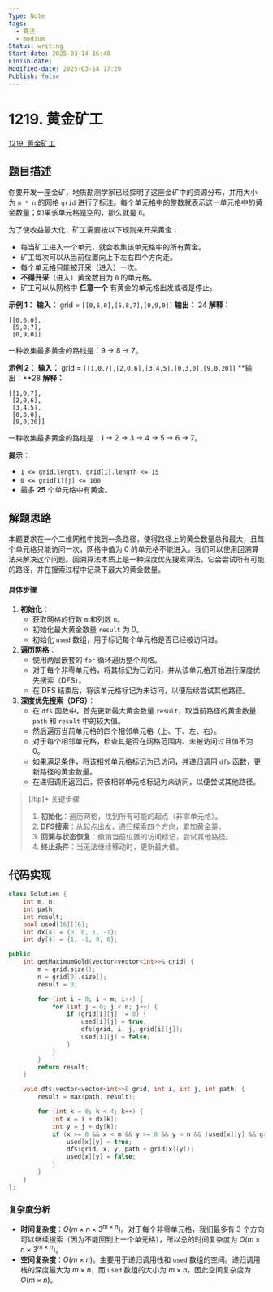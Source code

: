 ```yaml
---
Type: Note
tags:
  - 算法
  - medium
Status: writing
Start-date: 2025-03-14 16:48
Finish-date: 
Modified-date: 2025-03-14 17:20
Publish: false
---
```



# 1219. 黄金矿工
[1219. 黄金矿工](https://leetcode.cn/problems/path-with-maximum-gold/)

## 题目描述
你要开发一座金矿，地质勘测学家已经探明了这座金矿中的资源分布，并用大小为 `m * n` 的网格 `grid` 进行了标注。每个单元格中的整数就表示这一单元格中的黄金数量；如果该单元格是空的，那么就是 `0`。

为了使收益最大化，矿工需要按以下规则来开采黄金：
- 每当矿工进入一个单元，就会收集该单元格中的所有黄金。
- 矿工每次可以从当前位置向上下左右四个方向走。
- 每个单元格只能被开采（进入）一次。
- **不得开采**（进入）黄金数目为 `0` 的单元格。
- 矿工可以从网格中 **任意一个** 有黄金的单元格出发或者是停止。

**示例 1：**
**输入：** grid = `[[0,6,0],[5,8,7],[0,9,0]]`
**输出：** 24
**解释：**
```
[[0,6,0],
 [5,8,7],
 [0,9,0]]
```
一种收集最多黄金的路线是：9 -> 8 -> 7。

**示例 2：**
**输入：** grid = `[[1,0,7],[2,0,6],[3,4,5],[0,3,0],[9,0,20]]`
**输出：**28
**解释：**
```
[[1,0,7],
 [2,0,6],
 [3,4,5],
 [0,3,0],
 [9,0,20]]
```
一种收集最多黄金的路线是：1 -> 2 -> 3 -> 4 -> 5 -> 6 -> 7。

**提示：**
- `1 <= grid.length, grid[i].length <= 15`
- `0 <= grid[i][j] <= 100`
- 最多 **25** 个单元格中有黄金。

## 解题思路

本题要求在一个二维网格中找到一条路径，使得路径上的黄金数量总和最大，且每个单元格只能访问一次，网格中值为 0 的单元格不能进入。我们可以使用回溯算法来解决这个问题。回溯算法本质上是一种深度优先搜索算法，它会尝试所有可能的路径，并在搜索过程中记录下最大的黄金数量。

#### 具体步骤
1. **初始化**：
    - 获取网格的行数 `m` 和列数 `n`。
    - 初始化最大黄金数量 `result` 为 0。
    - 初始化 `used` 数组，用于标记每个单元格是否已经被访问过。
2. **遍历网格**：
    - 使用两层嵌套的 `for` 循环遍历整个网格。
    - 对于每个非零单元格，将其标记为已访问，并从该单元格开始进行深度优先搜索（DFS）。
    - 在 DFS 结束后，将该单元格标记为未访问，以便后续尝试其他路径。
3. **深度优先搜索（DFS）**：
    - 在 `dfs` 函数中，首先更新最大黄金数量 `result`，取当前路径的黄金数量 `path` 和 `result` 中的较大值。
    - 然后遍历当前单元格的四个相邻单元格（上、下、左、右）。
    - 对于每个相邻单元格，检查其是否在网格范围内、未被访问过且值不为 0。
    - 如果满足条件，将该相邻单元格标记为已访问，并递归调用 `dfs` 函数，更新路径的黄金数量。
    - 在递归调用返回后，将该相邻单元格标记为未访问，以便尝试其他路径。

> [!tip]+ 关键步骤
> 1. **初始化**：遍历网格，找到所有可能的起点（非零单元格）。
> 2. **DFS搜索**：从起点出发，递归探索四个方向，累加黄金量。
> 3. **回溯与状态恢复**：撤销当前位置的访问标记，尝试其他路径。
> 4. **终止条件**：当无法继续移动时，更新最大值。

## 代码实现

```cpp
class Solution {
    int m, n;
    int path;
    int result;
    bool used[16][16];
    int dx[4] = {0, 0, 1, -1};
    int dy[4] = {1, -1, 0, 0};

public:
    int getMaximumGold(vector<vector<int>>& grid) {
        m = grid.size();
        n = grid[0].size();
        result = 0;

        for (int i = 0; i < m; i++) {
            for (int j = 0; j < n; j++) {
                if (grid[i][j] != 0) {
                    used[i][j] = true;
                    dfs(grid, i, j, grid[i][j]);
                    used[i][j] = false;
                }
            }
        }
        return result;
    }

    void dfs(vector<vector<int>>& grid, int i, int j, int path) {
        result = max(path, result);

        for (int k = 0; k < 4; k++) {
            int x = i + dx[k];
            int y = j + dy[k];
            if (x >= 0 && x < m && y >= 0 && y < n && !used[x][y] && grid[x][y]) {
                used[x][y] = true;
                dfs(grid, x, y, path + grid[x][y]);
                used[x][y] = false;
            }
        }
    }
};
```


### 复杂度分析
- **时间复杂度**：$O(m \times n \times 3^{m \times n})$。对于每个非零单元格，我们最多有 3 个方向可以继续搜索（因为不能回到上一个单元格），所以总的时间复杂度为 $O(m \times n \times 3^{m \times n})$。
- **空间复杂度**：$O(m \times n)$。主要用于递归调用栈和 `used` 数组的空间。递归调用栈的深度最大为 $m \times n$，而 `used` 数组的大小为 $m \times n$，因此空间复杂度为 $O(m \times n)$。
